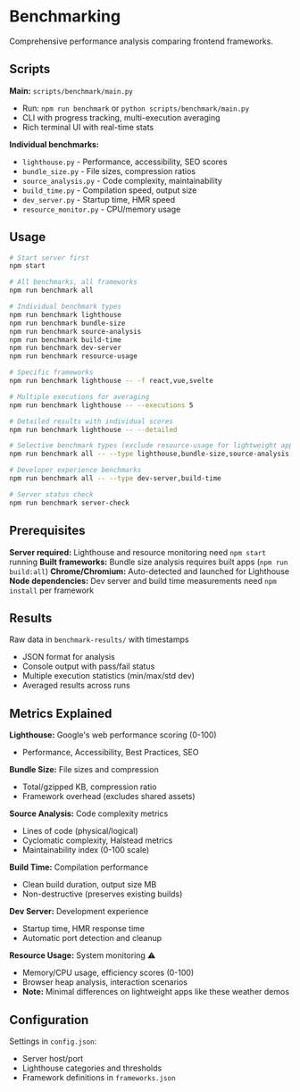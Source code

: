 # Benchmarking

Comprehensive performance analysis comparing frontend frameworks.

## Scripts

**Main:** `scripts/benchmark/main.py`
- Run: `npm run benchmark` or `python scripts/benchmark/main.py`
- CLI with progress tracking, multi-execution averaging
- Rich terminal UI with real-time stats

**Individual benchmarks:**
- `lighthouse.py` - Performance, accessibility, SEO scores
- `bundle_size.py` - File sizes, compression ratios  
- `source_analysis.py` - Code complexity, maintainability
- `build_time.py` - Compilation speed, output size
- `dev_server.py` - Startup time, HMR speed
- `resource_monitor.py` - CPU/memory usage

## Usage

```bash
# Start server first
npm start

# All benchmarks, all frameworks
npm run benchmark all

# Individual benchmark types
npm run benchmark lighthouse
npm run benchmark bundle-size
npm run benchmark source-analysis
npm run benchmark build-time
npm run benchmark dev-server
npm run benchmark resource-usage

# Specific frameworks
npm run benchmark lighthouse -- -f react,vue,svelte

# Multiple executions for averaging
npm run benchmark lighthouse -- --executions 5

# Detailed results with individual scores
npm run benchmark lighthouse -- --detailed

# Selective benchmark types (exclude resource-usage for lightweight apps)
npm run benchmark all -- --type lighthouse,bundle-size,source-analysis

# Developer experience benchmarks
npm run benchmark all -- --type dev-server,build-time

# Server status check
npm run benchmark server-check
```

## Prerequisites

**Server required:** Lighthouse and resource monitoring need `npm start` running
**Built frameworks:** Bundle size analysis requires built apps (`npm run build:all`)
**Chrome/Chromium:** Auto-detected and launched for Lighthouse
**Node dependencies:** Dev server and build time measurements need `npm install` per framework

## Results

Raw data in `benchmark-results/` with timestamps
- JSON format for analysis
- Console output with pass/fail status
- Multiple execution statistics (min/max/std dev)
- Averaged results across runs

## Metrics Explained

**Lighthouse:** Google's web performance scoring (0-100)
- Performance, Accessibility, Best Practices, SEO

**Bundle Size:** File sizes and compression
- Total/gzipped KB, compression ratio
- Framework overhead (excludes shared assets)

**Source Analysis:** Code complexity metrics
- Lines of code (physical/logical)
- Cyclomatic complexity, Halstead metrics
- Maintainability index (0-100 scale)

**Build Time:** Compilation performance
- Clean build duration, output size MB
- Non-destructive (preserves existing builds)

**Dev Server:** Development experience
- Startup time, HMR response time
- Automatic port detection and cleanup

**Resource Usage:** System monitoring ⚠️
- Memory/CPU usage, efficiency scores (0-100)
- Browser heap analysis, interaction scenarios
- **Note:** Minimal differences on lightweight apps like these weather demos

## Configuration

Settings in `config.json`:
- Server host/port
- Lighthouse categories and thresholds
- Framework definitions in `frameworks.json`